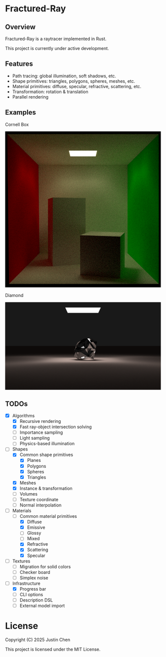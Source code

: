 # Fractured-Ray

## Overview

Fractured-Ray is a raytracer implemented in Rust.

This project is currently under active development.

## Features

- Path tracing: global illumination, soft shadows, etc.
- Shape primitives: triangles, polygons, spheres, meshes, etc.
- Material primitives: diffuse, specular, refractive, scattering, etc.
- Transformation: rotation & translation
- Parallel rendering

## Examples

Cornell Box

![Cornell Box](docs/images/cornell-box.png)

Diamond

![Diamond](docs/images/diamond.png)

## TODOs

- [x] Algorithms
  - [x] Recursive rendering
  - [x] Fast ray-object intersection solving
  - [ ] Importance sampling
  - [ ] Light sampling
  - [ ] Physics-based illumination
- [ ] Shapes
  - [x] Common shape primitives
    - [x] Planes
    - [x] Polygons
    - [x] Spheres
    - [x] Triangles
  - [x] Meshes
  - [x] Instance & transformation
  - [ ] Volumes
  - [ ] Texture coordinate
  - [ ] Normal interpolation
- [ ] Materials
  - [ ] Common material primitives
    - [x] Diffuse
    - [x] Emissive
    - [ ] Glossy
    - [ ] Mixed
    - [x] Refractive
    - [x] Scattering
    - [x] Specular
- [ ] Textures
  - [ ] Migration for solid colors
  - [ ] Checker board
  - [ ] Simplex noise
- [ ] Infrastructure
  - [x] Progress bar
  - [ ] CLI options
  - [ ] Description DSL
  - [ ] External model import

# License

Copyright (C) 2025 Justin Chen

This project is licensed under the MIT License.
